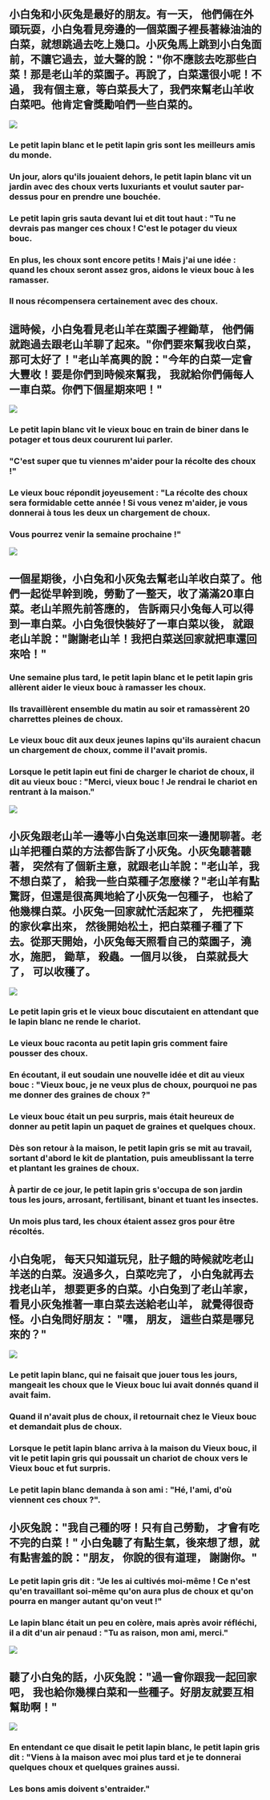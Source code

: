 ## 小白兔和小灰兔是最好的朋友。有一天， 他們倆在外頭玩耍，小白兔看見旁邊的一個菜園子裡長著綠油油的白菜，就想跳過去吃上幾口。小灰兔馬上跳到小白兔面前，不讓它過去，並大聲的說："你不應該去吃那些白菜！那是老山羊的菜園子。再說了，白菜還很小呢！不過， 我有個主意，等白菜長大了，我們來幫老山羊收白菜吧。他肯定會獎勵咱們一些白菜的。
![](../../static/images/deux_petits_lapins/img_1.png)
### Le petit lapin blanc et le petit lapin gris sont les meilleurs amis du monde. 
### Un jour, alors qu'ils jouaient dehors, le petit lapin blanc vit un jardin avec des choux verts luxuriants et voulut sauter par-dessus pour en prendre une bouchée. 
### Le petit lapin gris sauta devant lui et dit tout haut : "Tu ne devrais pas manger ces choux ! C'est le potager du vieux bouc. 
### En plus, les choux sont encore petits ! Mais j'ai une idée : quand les choux seront assez gros, aidons le vieux bouc à les ramasser. 
### Il nous récompensera certainement avec des choux.

## 這時候，小白兔看見老山羊在菜園子裡鋤草， 他們倆就跑過去跟老山羊聊了起來。"你們要來幫我收白菜，那可太好了！"老山羊高興的說："今年的白菜一定會大豐收！要是你們到時候來幫我， 我就給你們倆每人一車白菜。你們下個星期來吧！"
![](../../static/images/deux_petits_lapins/img_2.png)
### Le petit lapin blanc vit le vieux bouc en train de biner dans le potager et tous deux coururent lui parler. 
### "C'est super que tu viennes m'aider pour la récolte des choux !" 
### Le vieux bouc répondit joyeusement : "La récolte des choux sera formidable cette année ! Si vous venez m'aider, je vous donnerai à tous les deux un chargement de choux. 
### Vous pourrez venir la semaine prochaine !"

![](../../static/images/deux_petits_lapins/img_3.png)
## 一個星期後，小白兔和小灰兔去幫老山羊收白菜了。他們一起從早幹到晚，勞動了一整天，收了滿滿20車白菜。老山羊照先前答應的， 告訴兩只小兔每人可以得到一車白菜。小白兔很快裝好了一車白菜以後， 就跟老山羊說："謝謝老山羊！我把白菜送回家就把車還回來哈！"
### Une semaine plus tard, le petit lapin blanc et le petit lapin gris allèrent aider le vieux bouc à ramasser les choux. 
### Ils travaillèrent ensemble du matin au soir et ramassèrent 20 charrettes pleines de choux. 
### Le vieux bouc dit aux deux jeunes lapins qu'ils auraient chacun un chargement de choux, comme il l'avait promis. 
### Lorsque le petit lapin eut fini de charger le chariot de choux, il dit au vieux bouc : "Merci, vieux bouc ! Je rendrai le chariot en rentrant à la maison."
![](../../static/images/deux_petits_lapins/img_4.png)

## 小灰兔跟老山羊一邊等小白兔送車回來一邊閒聊著。老山羊把種白菜的方法都告訴了小灰兔。小灰兔聽著聽著， 突然有了個新主意，就跟老山羊說："老山羊，我不想白菜了， 給我一些白菜種子怎麼樣？"老山羊有點驚訝，但還是很高興地給了小灰兔一包種子， 也給了他幾棵白菜。小灰兔一回家就忙活起來了， 先把種菜的家伙拿出來， 然後開始松土，把白菜種子種了下去。從那天開始，小灰兔每天照看自己的菜園子，澆水，施肥， 鋤草， 殺蟲。一個月以後， 白菜就長大了， 可以收穫了。
![](../../static/images/deux_petits_lapins/img_5.png)
### Le petit lapin gris et le vieux bouc discutaient en attendant que le lapin blanc ne rende le chariot. 
### Le vieux bouc raconta au petit lapin gris comment faire pousser des choux. 
### En écoutant, il eut soudain une nouvelle idée et dit au vieux bouc : "Vieux bouc, je ne veux plus de choux, pourquoi ne pas me donner des graines de choux ?" 
### Le vieux bouc était un peu surpris, mais était heureux de donner au petit lapin un paquet de graines et quelques choux. 
### Dès son retour à la maison, le petit lapin gris se mit au travail, sortant d'abord le kit de plantation, puis ameublissant la terre et plantant les graines de choux. 
### À partir de ce jour, le petit lapin gris s'occupa de son jardin tous les jours, arrosant, fertilisant, binant et tuant les insectes. 
### Un mois plus tard, les choux étaient assez gros pour être récoltés.

## 小白兔呢， 每天只知道玩兒，肚子餓的時候就吃老山羊送的白菜。沒過多久，白菜吃完了， 小白兔就再去找老山羊， 想要更多的白菜。小白兔到了老山羊家， 看見小灰兔推著一車白菜去送給老山羊， 就覺得很奇怪。小白兔問好朋友： "嘿， 朋友， 這些白菜是哪兒來的？"
![](../../static/images/deux_petits_lapins/img_7.png)
### Le petit lapin blanc, qui ne faisait que jouer tous les jours, mangeait les choux que le Vieux bouc lui avait donnés quand il avait faim. 
### Quand il n'avait plus de choux, il retournait chez le Vieux bouc et demandait plus de choux. 
### Lorsque le petit lapin blanc arriva à la maison du Vieux bouc, il vit le petit lapin gris qui poussait un chariot de choux vers le Vieux bouc et fut surpris. 
### Le petit lapin blanc demanda à son ami : "Hé, l'ami, d'où viennent ces choux ?".


## 小灰兔說："我自己種的呀！只有自己勞動， 才會有吃不完的白菜！" 小白兔聽了有點生氣，後來想了想，就有點害羞的說："朋友， 你說的很有道理， 謝謝你。"
### Le petit lapin gris dit : "Je les ai cultivés moi-même ! Ce n'est qu'en travaillant soi-même qu'on aura plus de choux et qu'on pourra en manger autant qu'on veut !" 
### Le lapin blanc était un peu en colère, mais après avoir réfléchi, il a dit d'un air penaud : "Tu as raison, mon ami, merci."
![](../../static/images/deux_petits_lapins/img_6.png)


## 聽了小白兔的話，小灰兔說："過一會你跟我一起回家吧， 我也給你幾棵白菜和一些種子。好朋友就要互相幫助啊！"
![](../../static/images/deux_petits_lapins/img_8.png)
### En entendant ce que disait le petit lapin blanc, le petit lapin gris dit : "Viens à la maison avec moi plus tard et je te donnerai quelques choux et quelques graines aussi. 
### Les bons amis doivent s'entraider."

